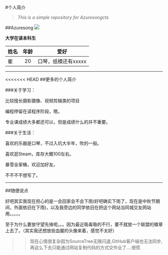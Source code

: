 #个人简介
>*This is a simple repository for Azuresongcts*

##Azuresong
![](http://u2.tdimg.com/5/208/80/_101434714140625690614860509735790084055.jpg)

**大学在读本科生**

| 姓名          | 年龄          |爱好 |
| ------------- |:-------------:|:-----:|
| 崔            | 20            | 口琴，纸模还有xxxxx    |

***
<<<<<<< HEAD
##更多的个人简介

###关于学习：

比较擅长摄影摄像、视频剪辑类的项目

编程停留在读程序阶段，嗯。

专业课成绩大多都还可以，但是成绩什么的并不重要。

###关于生活：

喜欢的乐器是口琴，不过入坑大半年，吹的一般。

喜欢逛Steam，库存大概100左右。

暴雪全家桶，欢迎加好友。

不不不不想写了。

***
##随便说点

好吧其实我现在担心的是一会回家会不会下雨(好吧确实下雨了，现在是中秋节期间，外面依旧在下雨)，以及我旁边的同学依旧在把这个网站当同城交友网站用。。。。。

至于为什么要放守望先锋呢。。。因为最近吸毒吸的不行，要不就放一个联盟的徽章上去了。（其实我还想放些血腥的头像来着，感觉不太好）

>>现在心情很复杂因为SourceTree无限闪退,GitHub客户端也无法同步,再这么下去只能通过网站复制代码的方式交作业了....很慌




